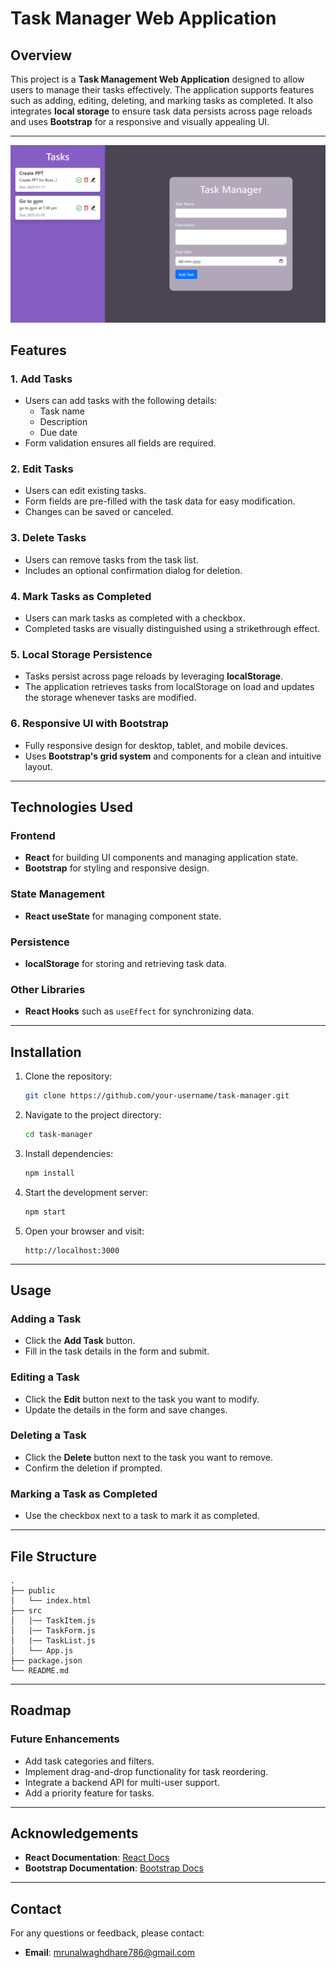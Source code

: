 # Task Manager Web Application

## Overview

This project is a **Task Management Web Application** designed to allow users to manage their tasks effectively. The application supports features such as adding, editing, deleting, and marking tasks as completed. It also integrates **local storage** to ensure task data persists across page reloads and uses **Bootstrap** for a responsive and visually appealing UI.

---

![image_alt](https://github.com/Mrunal900/task-manager/blob/4abf160e63fd52169501f0cfb245c44eb285a29d/Screenshot%20(28).png)



## Features

### 1. Add Tasks
- Users can add tasks with the following details:
  - Task name
  - Description
  - Due date
- Form validation ensures all fields are required.

### 2. Edit Tasks
- Users can edit existing tasks.
- Form fields are pre-filled with the task data for easy modification.
- Changes can be saved or canceled.

### 3. Delete Tasks
- Users can remove tasks from the task list.
- Includes an optional confirmation dialog for deletion.

### 4. Mark Tasks as Completed
- Users can mark tasks as completed with a checkbox.
- Completed tasks are visually distinguished using a strikethrough effect.

### 5. Local Storage Persistence
- Tasks persist across page reloads by leveraging **localStorage**.
- The application retrieves tasks from localStorage on load and updates the storage whenever tasks are modified.

### 6. Responsive UI with Bootstrap
- Fully responsive design for desktop, tablet, and mobile devices.
- Uses **Bootstrap's grid system** and components for a clean and intuitive layout.

---

## Technologies Used

### Frontend
- **React** for building UI components and managing application state.
- **Bootstrap** for styling and responsive design.

### State Management
- **React useState** for managing component state.

### Persistence
- **localStorage** for storing and retrieving task data.

### Other Libraries
- **React Hooks** such as `useEffect` for synchronizing data.

---

## Installation

1. Clone the repository:
   ```bash
   git clone https://github.com/your-username/task-manager.git
   ```

2. Navigate to the project directory:
   ```bash
   cd task-manager
   ```

3. Install dependencies:
   ```bash
   npm install
   ```

4. Start the development server:
   ```bash
   npm start
   ```

5. Open your browser and visit:
   ```
   http://localhost:3000
   ```

---

## Usage

### Adding a Task
- Click the **Add Task** button.
- Fill in the task details in the form and submit.

### Editing a Task
- Click the **Edit** button next to the task you want to modify.
- Update the details in the form and save changes.

### Deleting a Task
- Click the **Delete** button next to the task you want to remove.
- Confirm the deletion if prompted.

### Marking a Task as Completed
- Use the checkbox next to a task to mark it as completed.

---

## File Structure

```
.
├── public
│   └── index.html
├── src
│   |── TaskItem.js
│   |── TaskForm.js
│   |── TaskList.js
│   └── App.js
├── package.json
└── README.md
```

---

## Roadmap

### Future Enhancements
- Add task categories and filters.
- Implement drag-and-drop functionality for task reordering.
- Integrate a backend API for multi-user support.
- Add a priority feature for tasks.

---

## Acknowledgements

- **React Documentation**: [React Docs](https://reactjs.org/docs/getting-started.html)
- **Bootstrap Documentation**: [Bootstrap Docs](https://getbootstrap.com/docs/)

---

## Contact

For any questions or feedback, please contact:
- **Email**: mrunalwaghdhare786@gmail.com

